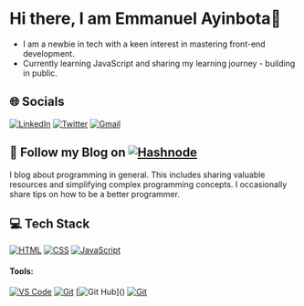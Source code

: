 # Hi there, I am Emmanuel Ayinbota👋

- I am a newbie in tech with a keen interest in mastering front-end development.
- Currently learning JavaScript and sharing my learning journey - building in public.



## 🌐 Socials
[![LinkedIn](https://img.shields.io/badge/LinkedIn-0077B5?logo=linkedin&logoColor=white)](https://www.linkedin.com/in/emmanuel-ayinbota-59a2b5280/)
[![Twitter](https://img.shields.io/badge/Twitter-%231DA1F2.svg?logo=Twitter&logoColor=white)](https://twitter.com/ayinbota_) 
[![Gmail](https://img.shields.io/badge/Gmail-D14836?logo=gmail&logoColor=white)](mailto:ayinbota20@gmail.com)


## 🔗 Follow my Blog on [![Hashnode](https://img.shields.io/badge/Hashnode-2962FF?style=for-the-badge&logo=hashnode&logoColor=white)](https://ayinbota.hashnode.dev/)

I blog about programming in general. This includes sharing valuable resources and simplifying complex programming concepts. I occasionally share tips on how to be a better programmer.

## 💻 Tech Stack

[![HTML](https://img.shields.io/badge/HTML5-E34F26?style=for-the-badge&logo=html5&logoColor=white)]()
[![CSS](https://img.shields.io/badge/CSS3-1572B6?style=for-the-badge&logo=html5&logoColor=white)]()
[![JavaScript](https://img.shields.io/badge/JavaScript-F7DF1E.svg?style=for-the-badge&logo=JavaScript&logoColor=black)]()

#### Tools:
[![VS Code](https://img.shields.io/badge/Visual_Studio_Code-0078D4?style=for-the-badge&logo=visual%20studio%20code&logoColor=white)]()
[![Git](https://img.shields.io/badge/Figma-F24E1E.svg?style=for-the-badge&logo=Figma&logoColor=white)]()
[![Git Hub](https://img.shields.io/badge/github-%23121011.svg?style=for-the-badge&logo=github&logoColor=white")]()
[![Git](https://img.shields.io/badge/GIT-E44C30?style=for-the-badge&logo=git&logoColor=white)]()

<!-- ## _Streak_ 🔥
 [![GitHub Streak](https://github-readme-streak-stats.herokuapp.com?user=mansigupta22&theme=algolia&date_format=M%20j%5B%2C%20Y%5D)](https://git.io/streak-stats) -->
